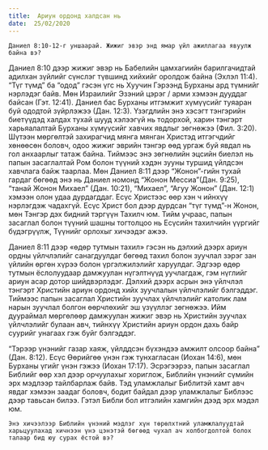 ```yaml
---
title:  Ариун ордонд халдсан нь
date:  25/02/2020
---
```


`Даниел 8:10-12-г уншаарай. Жижиг эвэр энд ямар үйл ажиллагаа явуулж байна вэ?`

Даниел 8:10 дээр жижиг эвэр нь Бабелийн цамхагиийн барилгачидтай адилхан зүйлийг сүнслэг түвшинд хийхийг оролдож байна (Эхлэл 11:4). “Түг түмд” ба “одод” гэсэн үгс нь  Хуучин Гэрээнд Бурханы ард түмнийг нэрлэдэг байв. Мөн Израилийг Эзэний цэрэг / арми хэмээн дууддаг байсан (Гэт. 12:41). Даниел бас Бурханы итгэмжит хүмүүсийг туяаран буй ододтой зүйрлэжээ (Дан. 12:3). Үзэгдлийн энэ хэсэгт тэнгэрийн биетүүдэд халдах тухай шууд хэлээгүй нь тодорхой, харин тэнгэрт харьяалалтай Бурханы хүмүүсийг хавчих явдлыг зөгнөжээ (Фил. 3:20). Шүтээн мөргөлтэй захирагчид мянга мянган Христэд итгэгчдийг хөнөөсөн боловч, одоо жижиг эврийн тэнгэр өөд ургаж буй явдал нь гол анхаарлыг татаж байна. Тиймээс энэ зөгнөлийн эцсийн биелэл нь папын засаглалтай Ром болон түүний хэдэн зууны туршид үйлдсэн хавчлага байж таарлаа. Мөн Даниел 8:11 дээр “Жонон”-гийн тухай гардаг бөгөөд энэ нь Даниел номонд “Жонон Мессиа”(Дан. 9:25), “танай Жонон Михаел” (Дан. 10:21), “Михаел”, “Агуу Жонон” (Дан. 12:1) хэмээн олон удаа дурдагддаг. Есүс Христээс өөр хэн ч ийнхүү нэрлэгдэж чадахгүй. Есүс Христ бол дээр дурдсан “түг түмд”-н Жонон, мөн Тэнгэр дэх бидний тэргүүн Тахилч юм. Тийм учраас, папын засаглал болон түүний шашны тогтолцоо нь Есүсийн тахилчийн үүргийг бүдэгрүүлж, Түүнийг орлохыг хичээдэг ажээ.

Даниел 8:11 дээр «өдөр тутмын тахил» гэсэн нь дэлхий дээрх ариун ордны үйлчлэлийг санагдуулдаг бөгөөд тахил болон зуучлал зэрэг зан үйлийн өргөн хүрээ болон үргэлжилэлийг харуулдаг. Эдгээр өдөр тутмын ёслолуудаар дамжуулан нүгэлтнүүд уучлагдаж, гэм нүглийг ариун асар дотор шийдвэрлэдэг. Дэлхий дээрх асрын энэ үйлчлэл тэнгэрт Христийн ариун ордонд хийх зуучлалын үйлчлэлийг бэлгэддэг. Тиймээс папын засаглал Христийн зуучлах үйлчлэлийг католик лам нарын зуучлал болгон өөрчлөхийг эш үзүүллэг зөгнөжээ. Ийм дуураймал мөргөлөөр дамжуулан жижиг эвэр нь Христийн зуучлах үйлчлэлийг булаан авч, тийнхүү Христийн ариун ордон дахь байр суурийг унагаах гэж буйг бэлгэддэг.

“Тэрээр үнэнийг газар хаяж, үйлддсэн бүхэндээ амжилт олсоор байна” (Дан. 8:12). Есүс Өөрийгөө үнэн гэж тунхагласан (Иохан 14:6), мөн Бурханы үгийг үнэн гэжээ (Иохан 17:17). Эсрэгээрээ, папын засаглал Библийг өөр хэл дээр орчуулахыг хориглож, Библийн үнэнийг сүмийн эрх мэдлээр тайлбарлаж байв. Тэд уламжлалыг Библитэй хамт авч явдаг хэмээн заадаг боловч, бодит байдал дээр уламжлалыг Библээс дээр тавьсан билээ. Гэтэл Библи бол итгэлийн хамгийн дээд эрх мэдэл юм.

`Энэ хичээлээр Библийн үнэний мэдлэг хүн төрөлхтний уламжлалуудтай харьцуулахад хичнээн үнэ цэнэтэй бөгөөд чухал ач холбогдолтой болох талаар бид юу сурах ёстой вэ?`